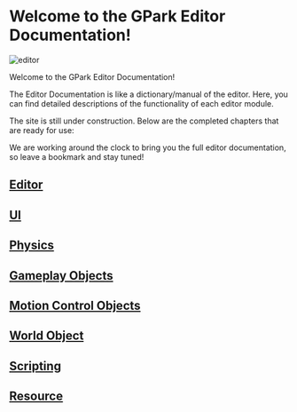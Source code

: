 # Welcome to the GPark Editor Documentation!

![editor](https://qn-basic-content.gpark.io/online/rsXs5KyaJ7Ih1702441248398.jpg)

Welcome to the GPark Editor Documentation!

The Editor Documentation is like a dictionary/manual of the editor. Here, you can find detailed descriptions of the functionality of each editor module.

The site is still under construction. Below are the completed chapters that are ready for use:

We are working around the clock to bring you the full editor documentation, so leave a bookmark and stay tuned!

## [Editor](https://docs.gpark.io/Editor/Editor%20Window%20Interface.html)

## [UI](https://docs.gpark.io/UI/Creating%20User%20Interfaces%20(UI).html)

## [Physics](https://docs.gpark.io/Physics/Physics%20Object.html)

## [Gameplay Objects](https://docs.gpark.io/Gameplay%20Objects/Advanced%20Vehicle.html)

## [Motion Control Objects](https://docs.gpark.io/Motion%20Control%20Objects/Impulse%20Object.html)

## [World Object](https://docs.gpark.io/World%20Objects/Camera.html)

## [Scripting](https://docs.gpark.io/Scripting/Script%20Life%20Cycle.html)

## [Resource](https://docs.gpark.io/Resource/Resources.html)

